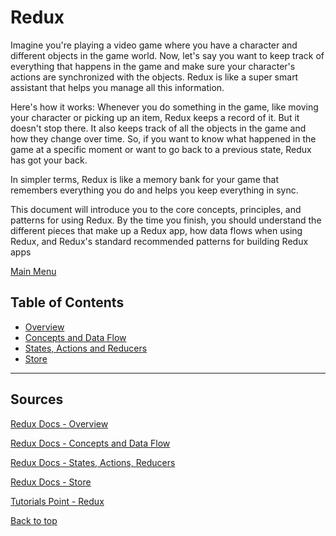# Redux

Imagine you're playing a video game where you have a character and different objects in the game world. Now, let's say you want to keep track of everything that happens in the game and make sure your character's actions are synchronized with the objects. Redux is like a super smart assistant that helps you manage all this information.

Here's how it works: Whenever you do something in the game, like moving your character or picking up an item, Redux keeps a record of it. But it doesn't stop there. It also keeps track of all the objects in the game and how they change over time. So, if you want to know what happened in the game at a specific moment or want to go back to a previous state, Redux has got your back.

In simpler terms, Redux is like a memory bank for your game that remembers everything you do and helps you keep everything in sync.

This document will introduce you to the core concepts, principles, and patterns for using Redux. By the time you finish, you should understand the different pieces that make up a Redux app, how data flows when using Redux, and Redux's standard recommended patterns for building Redux apps

[Main Menu](../../Index/index.md)

## Table of Contents

- [Overview](./reduxOverview.md)
- [Concepts and Data Flow](./reduxConceptsAndDataFlow.md)
- [States, Actions and Reducers](./reduxStatesActionsandReducers.md)
- [Store](./reduxStore.md)

---

## Sources

[Redux Docs - Overview](https://redux.js.org/tutorials/fundamentals/part-1-overview)

[Redux Docs - Concepts and Data Flow](https://redux.js.org/tutorials/fundamentals/part-2-concepts-data-flow)

[Redux Docs - States, Actions, Reducers](https://redux.js.org/tutorials/fundamentals/part-3-state-actions-reducers)

[Redux Docs - Store](https://redux.js.org/tutorials/fundamentals/part-4-store)

[Tutorials Point - Redux](https://www.tutorialspoint.com/redux/redux_data_flow.htm)

[Back to top](#redux)
